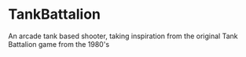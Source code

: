 # TankBattalion
An arcade tank based shooter, taking inspiration from the original Tank Battalion game from the 1980's
